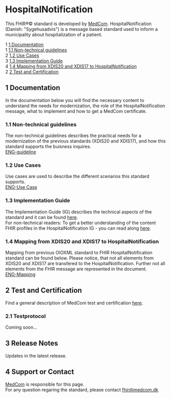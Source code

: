 # HospitalNotification

This FHIR&reg;&copy; standard is developed by [MedCom](https://www.medcom.dk/). HospitalNotification (Danish: "Sygehusadvis") is a message based standard used to inform a municipality about hospitalization of a patient.

1 [1 Documentation](#1-documentation) <br> 
    1 [1.1 Non-technical guidelines](#11-non-technical-guidelines) <br> 
    2 [1.2 Use Cases](#12-use-cases) <br> 
    3 [1.3 Implementation Guide](#13-implementation-guide) <br> 
    4 [1.4 Mapping from XDIS20 and XDIS17 to HospitalNotification](#14-mapping-from-xdis20-and-xdis17-to-hospitalnotification) <br> 
2 [2 Test and Certification](#2-test-and-certification) <br> 

## 1 Documentation 
In the documentation below you will find the necessary content to understand the needs for modernization, the role of the HospitalNotification message, what to implement and how to get a MedCom certificate. 

### 1.1 Non-technical guidelines 
The non-technical guidelines describes the practical needs for a modernization of the previous standards (XDIS20 and XDIS17), and how this standard supports the buisness inquires. <br> 
[ENG-guideline](/documentation/NonTechnicalGuidelines_1.0.1.md)

### 1.2 Use Cases
Use cases are used to describe the different scenarios this standard supports. <br> 
[ENG-Use Case](/documentation/UseCase_Eng.md)

### 1.3 Implementation Guide
The Implementation Guide (IG) describes the technical aspects of the standard and it can be found [here](https://build.fhir.org/ig/hl7dk/dk-medcom-hospitalnotification/). <br> 
For non-technical readers: To get a better understanding of the content FHIR profiles in the HospitalNotification IG - you can read along [here](documentation/HospitalNotification.md). 

### 1.4 Mapping from XDIS20 and XDIS17 to HospitalNotification
Mapping from previous OIOXML standard to FHIR HospitalNotification standard can be found below. Please notice, that not all elements from XDIS20 and XDIS17 are transfered to the HospitalNotification. Further not all elements from the FHIR message are represented in the document. <br> 
[ENG-Mapping](/documentation/Map_between_OIOXML_and_FHIR_HospitalNotificationMessages-21-12-22.pdf)

## 2 Test and Certification
Find a general description of MedCom test and certification [here](https://tmsmedcom.github.io/GitHubPagesTest/#test-and-certification). 

### 2.1 Testprotocol
Coming soon... 

## 3 Release Notes

Updates in the latest release. 

## 4 Support or Contact

[MedCom](https://www.medcom.dk/) is responsible for this page.  
For any question regaring the standard, please contact <fhir@medcom.dk>